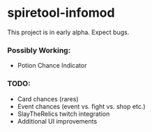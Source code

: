 # spiretool-infomod
This project is in early alpha. Expect bugs.

### Possibly Working:
* Potion Chance Indicator

### TODO:
* Card chances (rares)
* Event chances (event vs. fight vs. shop etc.)
* SlayTheRelics twitch integration
* Additional UI improvements
